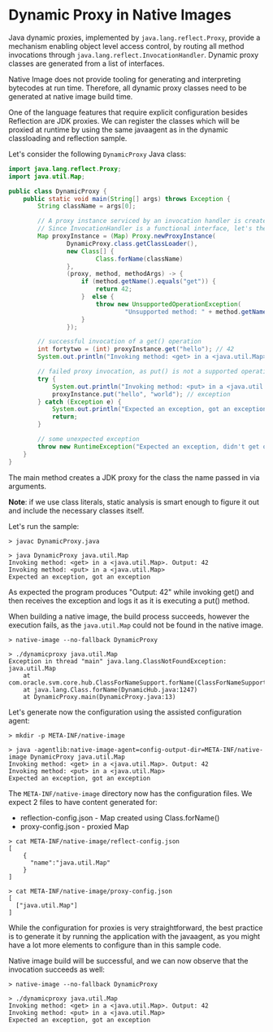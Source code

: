# Dynamic Proxy in Native Images

Java dynamic proxies, implemented by `java.lang.reflect.Proxy`, provide a mechanism enabling object level access 
control, by routing all method invocations through `java.lang.reflect.InvocationHandler`. 
Dynamic proxy classes are generated from a list of interfaces.

Native Image does not provide tooling for generating and interpreting bytecodes at run time. 
Therefore, all dynamic proxy classes need to be generated at native image build time.

One of the language features that require explicit configuration besides Reflection are JDK proxies. 
We can register the classes which will be proxied at runtime by using the same javaagent as in the dynamic classloading and reflection sample.

Let's consider the following `DynamicProxy` Java class:
```java
import java.lang.reflect.Proxy;
import java.util.Map;

public class DynamicProxy {
    public static void main(String[] args) throws Exception {
        String className = args[0];

        // A proxy instance serviced by an invocation handler is created via a factory method call on the java.lang.reflect.Proxy class
        // Since InvocationHandler is a functional interface, let's the handler inline using lambda expressions
        Map proxyInstance = (Map) Proxy.newProxyInstance(
                DynamicProxy.class.getClassLoader(),
                new Class[] {
                        Class.forName(className)
                },
                (proxy, method, methodArgs) -> {
                    if (method.getName().equals("get")) {
                        return 42;
                    }  else {
                        throw new UnsupportedOperationException(
                                "Unsupported method: " + method.getName());
                    }
                });

        // successful invocation of a get() operation
        int fortytwo = (int) proxyInstance.get("hello"); // 42
        System.out.println("Invoking method: <get> in a <java.util.Map>. Output: " + fortytwo);

        // failed proxy invocation, as put() is not a supported operation in the proxy
        try {
            System.out.println("Invoking method: <put> in a <java.util.Map>");
            proxyInstance.put("hello", "world"); // exception
        } catch (Exception e) {
            System.out.println("Expected an exception, got an exception");
            return;
        }

        // some unexpected exception
        throw new RuntimeException("Expected an exception, didn't get one");
    }
}
```
The main method creates a JDK proxy for the class the name passed in via arguments. 

**Note**: if we use class literals, static analysis is smart enough to figure it out and include the necessary classes itself.

Let's run the sample:
```
> javac DynamicProxy.java

> java DynamicProxy java.util.Map
Invoking method: <get> in a <java.util.Map>. Output: 42
Invoking method: <put> in a <java.util.Map>
Expected an exception, got an exception
```
As expected the program produces "Output: 42" while invoking get() and then receives the exception and logs it as it is executing a put() method. 

When building a native image, the build process succeeds, however the execution fails, as the `java.util.Map` could not be found in the native image.
```shell
> native-image --no-fallback DynamicProxy

> ./dynamicproxy java.util.Map
Exception in thread "main" java.lang.ClassNotFoundException: java.util.Map
	at com.oracle.svm.core.hub.ClassForNameSupport.forName(ClassForNameSupport.java:60)
	at java.lang.Class.forName(DynamicHub.java:1247)
	at DynamicProxy.main(DynamicProxy.java:13)
```

Let's generate now the configuration using the assisted configuration agent:
```shell
> mkdir -p META-INF/native-image

> java -agentlib:native-image-agent=config-output-dir=META-INF/native-image DynamicProxy java.util.Map
Invoking method: <get> in a <java.util.Map>. Output: 42
Invoking method: <put> in a <java.util.Map>
Expected an exception, got an exception
```

The `META-INF/native-image` directory now has the configuration files. We expect 2 files to have content generated for:
* reflection-config.json - Map created using Class.forName()
* proxy-config.json - proxied Map

```shell
> cat META-INF/native-image/reflect-config.json
[
    {
      "name":"java.util.Map"
    }
]

> cat META-INF/native-image/proxy-config.json
[
  ["java.util.Map"]
]
```

While the configuration for proxies is very straightforward, the best practice is to generate it by running the application with the javaagent, 
as you might have a lot more elements to configure than in this sample code.

Native image build will be successful, and we can now observe that the invocation succeeds as well:
```shell
> native-image --no-fallback DynamicProxy

> ./dynamicproxy java.util.Map
Invoking method: <get> in a <java.util.Map>. Output: 42
Invoking method: <put> in a <java.util.Map>
Expected an exception, got an exception
```


